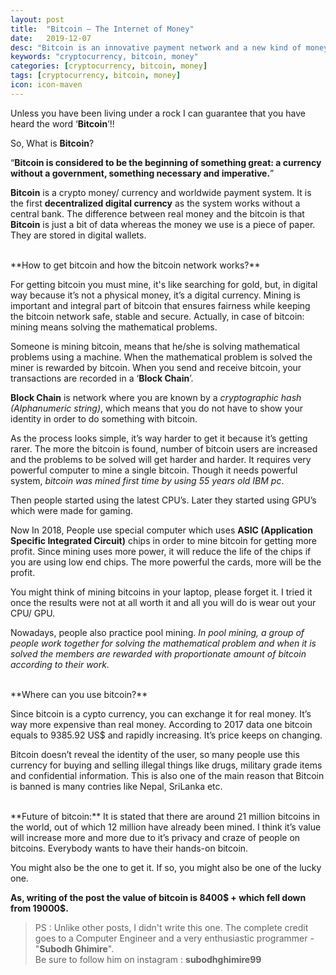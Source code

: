 ```yaml
---
layout: post
title:  "Bitcoin – The Internet of Money"
date:   2019-12-07
desc: "Bitcoin is an innovative payment network and a new kind of money."
keywords: "cryptocurrency, bitcoin, money"
categories: [cryptocurrency, bitcoin, money]
tags: [cryptocurrency, bitcoin, money]
icon: icon-maven
---
```


Unless you have been living under a rock I can guarantee that you have heard the word ‘**Bitcoin**’!!

So, What is **Bitcoin**?

“**Bitcoin is considered to be the beginning of something great: a currency without a government, something necessary and imperative.**”

**Bitcoin** is a crypto money/ currency and worldwide payment system. It is the first __decentralized digital currency__ as the system works without a central bank. The difference between real money and the bitcoin is that **Bitcoin** is just a bit of data whereas the money we use is a piece of paper. They are stored in digital wallets.

<br>
**How to get bitcoin and how the bitcoin network works?** 

For getting bitcoin you must mine, it's like searching for gold, but, in digital way because it’s not a physical money, it’s a digital currency. Mining is important and integral part of bitcoin that ensures fairness while keeping the bitcoin network safe, stable and secure. Actually, in case of bitcoin: mining means solving the mathematical problems.

Someone is mining bitcoin, means that he/she is solving mathematical problems using a machine. When the mathematical problem is solved the miner is rewarded by bitcoin. When you send and receive bitcoin, your transactions are recorded in a ‘**Block Chain**’. 

**Block Chain** is network where you are known by a _cryptographic hash (Alphanumeric string)_, which means that you do not have to show your identity in order to do something with bitcoin.

As the process looks simple, it’s way harder to get it because it’s getting rarer. The more the bitcoin is found, number of bitcoin users are increased and the problems to be solved will get harder and harder. It requires very powerful computer to mine a single bitcoin. Though it needs powerful system, _bitcoin was mined first time by using 55 years old IBM pc_. 

Then people started using the latest CPU’s. Later they started using GPU’s which were made for gaming. 

Now In 2018, People use special computer which uses **ASIC (Application Specific Integrated Circuit)** chips in order to mine bitcoin for getting more profit. Since mining uses more power, it will reduce the life of the chips if you are using low end chips. The more powerful the cards, more will be the profit.

You might think of mining bitcoins in your laptop, please forget it. I tried it once the results were not at all worth it and all you will do is wear out your CPU/ GPU.

Nowadays, people also practice pool mining. _In pool mining, a group of people work together for solving the mathematical problem and when it is solved the members are rewarded with proportionate amount of bitcoin according to their work._

<br>
**Where can you use bitcoin?**

Since bitcoin is a cypto currency, you can exchange it for real money. It’s way more expensive than real money.
According to 2017 data one bitcoin equals to 9385.92 US$ and rapidly increasing. It’s price keeps on changing.

Bitcoin doesn’t reveal the identity of the user, so many people use this currency for buying and selling illegal things like drugs, military grade items and confidential information. This is also one of the main reason that Bitcoin is banned is many contries like Nepal, SriLanka etc.

<br>
**Future of bitcoin:** It is stated that there are around 21 million bitcoins in the world, out of which 12 million have already been mined. I think it’s value will increase more and more due to it’s privacy and craze of people on bitcoins. Everybody wants to have their hands-on bitcoin.

You might also be the one to get it. If so, you might also be one of the lucky one.

**As, writing of the post the value of bitcoin is 8400$ + which fell down from 19000$.**


> PS : Unlike other posts, I didn't write this one. The complete credit goes to a Computer Engineer and a very enthusiastic programmer - "**Subodh Ghimire**". <br>
Be sure to follow him on instagram : **subodhghimire99**